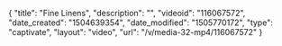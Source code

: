 {
    "title": "Fine Linens",
    "description": "",
    "videoid": "116067572",
    "date_created": "1504639354",
    "date_modified": "1505770172",
    "type": "captivate",
    "layout": "video",
    "url": "\/v\/media-32-mp4\/116067572"
}